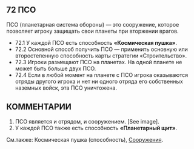 72 ПСО
---

ПСО (планетарная система обороны) — это сооружение, которое позволяет игроку защищать свои планеты при вторжении врагов.
* 72.1 У каждой ПСО есть способность **«Космическая пушка»**.
* 72.2 Основной способ получить ПСО — применить основную или второстепенную способность карты стратегии «Строительство».
* 72.3 Игроки размещают ПСО на планетах. На одной планете не может быть больше двух ПСО.
* 72.4 Если в любой момент на планете с ПСО игрока оказываются отряды другого игрока и нет ни одного отряда его собственных наземных войск, эта ПСО уничтожена.

КОММЕНТАРИИ
---
1) ПСО является и отрядом, и сооружением. [See image].
2) У каждой ПСО также есть способность **«Планетарный щит»**.

См.также: Космическая пушка (способность), [Сооружения](structures.md).
